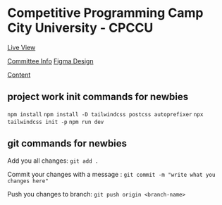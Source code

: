 # Competitive Programming Camp City University - CPCCU
[Live View](https://cpccu.club/)

[Committee Info](https://www.figma.com/design/Z2U5SItMdTcUEMJRKRFxqM/poster-for-cpccu?t=nIwwUf6S908cbrB9-1)
[Figma Design](https://www.figma.com/design/PnjYkzpvTxndltEU6gCxfn/CPCCU-Portal?t=nIwwUf6S908cbrB9-1)

[Content](https://docs.google.com/document/d/1HLcmyFrLobvaKXmtZ88-6vrPee5g-6hVEDZag_Cm2to/edit)

## project work init commands for newbies
`npm install`
`npm install -D tailwindcss postcss autoprefixer`
`npx tailwindcss init -p`
`npm run dev`

## git commands for newbies
Add you all changes:
`git add .`

Commit your changes with a message :
`git commit -m "write what you changes here"`

Push you changes to branch:
`git push origin <branch-name>`

